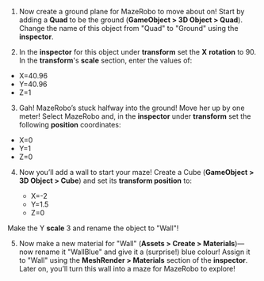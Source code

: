 1. Now create a ground plane for MazeRobo to move about on! Start by adding a **Quad** to be the ground (**GameObject > 3D Object > Quad**). Change the name of this object from "Quad" to "Ground" using the **inspector**.
 
2. In the **inspector** for this object under **transform** set the **X** **rotation** to 90. In the **transform**'s **scale** section, enter the values of: 

 * X=40.96
 * Y=40.96
 * Z=1
 
3. Gah! MazeRobo’s stuck halfway into the ground! Move her up by one meter! Select MazeRobo and, in the **inspector** under **transform** set the following **position** coordinates: 

  * X=0
  * Y=1
  * Z=0
 
4. Now you’ll add a wall to start your maze! Create a Cube (**GameObject > 3D Object > Cube**) and set its **transform position** to:

   * X=-2
   * Y=1.5
   * Z=0 

  Make the Y **scale** 3 and rename the object to "Wall"!
 
5. Now make a new material for "Wall" (**Assets > Create > Materials**)—now rename it "WallBlue" and give it a (surprise!) blue colour! Assign it to "Wall" using the **MeshRender > Materials** section of the **inspector**. Later on, you’ll turn this wall into a maze for MazeRobo to explore!

